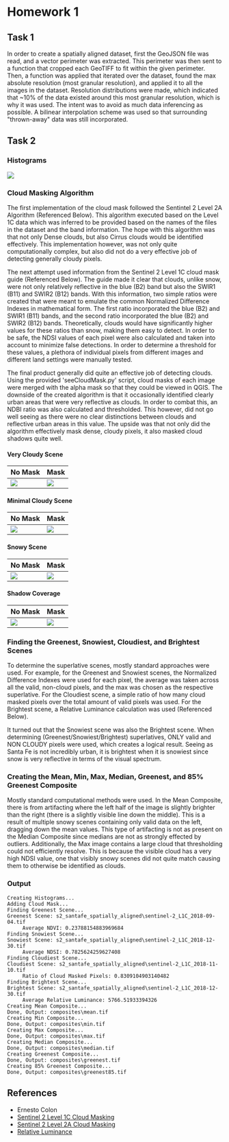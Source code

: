 # Homework 1

## Task 1

In order to create a spatially aligned dataset, first the GeoJSON file was read, and a vector perimeter was extracted.
This perimeter was then sent to a function that cropped each GeoTIFF to fit within the given perimeter.
Then, a function was applied that iterated over the dataset, found the max absolute resolution (most granular resolution), and applied it to all the images in the dataset.
Resolution distributions were made, which indicated that ~10% of the data existed around this most granular resolution, which is why it was used.
The intent was to avoid as much data inferencing as possible.
A bilinear interpolation scheme was used so that surrounding "thrown-away" data was still incorporated.

## Task 2

### Histograms

![](histogram.png)

### Cloud Masking Algorithm

The first implementation of the cloud mask followed the Sentintel 2 Level 2A Algorithm (Referenced Below).
This algorithm executed based on the Level 1C data which was inferred to be provided based on the names of the files in the dataset and the band information.
The hope with this algorithm was that not only Dense clouds, but also Cirrus clouds would be identified effectively.
This implementation however, was not only quite computationally complex, but also did not do a very effective job of detecting generally cloudy pixels.

The next attempt used information from the Sentinel 2 Level 1C cloud mask guide (Referenced Below).
The guide made it clear that clouds, unlike snow, were not only relatively reflective in the blue (B2) band but also the SWIR1 (B11) and SWIR2 (B12) bands.
With this information, two simple ratios were created that were meant to emulate the common Normalized Difference Indexes in mathematical form.
The first ratio incorporated the blue (B2) and SWIR1 (B11) bands, and the second ratio incorporated the blue (B2) and SWIR2 (B12) bands.
Theoretically, clouds would have significantly higher values for these ratios than snow, making them easy to detect.
In order to be safe, the NDSI values of each pixel were also calculated and taken into account to minimize false detections.
In order to determine a threshold for these values, a plethora of individual pixels from different images and different land settings were manually tested.

The final product generally did quite an effective job of detecting clouds.
Using the provided 'seeCloudMask.py' script, cloud masks of each image were merged with the alpha mask so that they could be viewed in QGIS.
The downside of the created algorithm is that it occasionally identified clearly urban areas that were very reflective as clouds.
In order to combat this, an NDBI ratio was also calculated and thresholded.
This however, did not go well seeing as there were no clear distinctions between clouds and reflective urban areas in this value.
The upside was that not only did the algorithm effectively mask dense, cloudy pixels, it also masked cloud shadows quite well.

#### Very Cloudy Scene

|No Mask |  Mask|
|--------|------|
|![](6-3.PNG)  |  ![](6-3%20Masked.PNG)|

#### Minimal Cloudy Scene

|No Mask |  Mask|
|--------|------|
|![](5-4.PNG)  |  ![](5-4%20Masked.PNG)|

#### Snowy Scene

|No Mask |  Mask|
|--------|------|
|![](12-30.PNG)  |  ![](12-30%20Masked.PNG)|

#### Shadow Coverage

|No Mask |  Mask|
|--------|------|
|![](11-28.PNG)  |  ![](11-28%20Masked.PNG)|

### Finding the Greenest, Snowiest, Cloudiest, and Brightest Scenes

To determine the superlative scenes, mostly standard approaches were used.
For example, for the Greenest and Snowiest scenes, the Normalized Difference Indexes were used for each pixel, the average was taken across all the valid, non-cloud pixels, and the max was chosen as the respective superlative.
For the Cloudiest scene, a simple ratio of how many cloud masked pixels over the total amount of valid pixels was used.
For the Brightest scene, a Relative Luminance calculation was used (Referenced Below).

It turned out that the Snowiest scene was also the Brightest scene.
When determining (Greenest/Snowiest/Brightest) superlatives, ONLY valid and NON CLOUDY pixels were used, which creates a logical result.
Seeing as Santa Fe is not incredibly urban, it is brightest when it is snowiest since snow is very reflective in terms of the visual spectrum.

### Creating the Mean, Min, Max, Median, Greenest, and 85% Greenest Composite

Mostly standard computational methods were used.
In the Mean Composite, there is from artifacting where the left half of the image is slightly brighter than the right (there is a slightly visible line down the middle).
This is a result of multiple snowy scenes containing only valid data on the left, dragging down the mean values.
This type of artifacting is not as present on the Median Composite since medians are not as strongly effected by outliers.
Additionally, the Max image contains a large cloud that thresholding could not efficiently resolve.
This is because the visible cloud has a very high NDSI value, one that visibly snowy scenes did not quite match causing them to otherwise be identified as clouds.

### Output

    Creating Histograms...
    Adding Cloud Mask...
    Finding Greenest Scene...
    Greenest Scene: s2_santafe_spatially_aligned\sentinel-2_L1C_2018-09-04.tif
         Average NDVI: 0.23788154883969684
    Finding Snowiest Scene...
    Snowiest Scene: s2_santafe_spatially_aligned\sentinel-2_L1C_2018-12-30.tif
         Average NDSI: 0.7825624259627408
    Finding Cloudiest Scene...
    Cloudiest Scene: s2_santafe_spatially_aligned\sentinel-2_L1C_2018-11-10.tif
         Ratio of Cloud Masked Pixels: 0.8309104903140482
    Finding Brightest Scene...
    Brightest Scene: s2_santafe_spatially_aligned\sentinel-2_L1C_2018-12-30.tif
         Average Relative Luminance: 5766.51933394326
    Creating Mean Composite...
    Done, Output: composites\mean.tif
    Creating Min Composite...
    Done, Output: composites\min.tif
    Creating Max Composite...
    Done, Output: composites\max.tif
    Creating Median Composite...
    Done, Output: composites\median.tif
    Creating Greenest Composite...
    Done, Output: composites\greenest.tif
    Creating 85% Greenest Composite...
    Done, Output: composites\greenest85.tif

## References

 - Ernesto Colon
 - [Sentinel 2 Level 1C Cloud Masking](https://sentinel.esa.int/web/sentinel/technical-guides/sentinel-2-msi/level-1c/cloud-masks)
 - [Sentinel 2 Level 2A Cloud Masking](https://sentinel.esa.int/web/sentinel/technical-guides/sentinel-2-msi/level-2a/algorithm)
 - [Relative Luminance](https://stackoverflow.com/questions/596216/formula-to-determine-brightness-of-rgb-color)